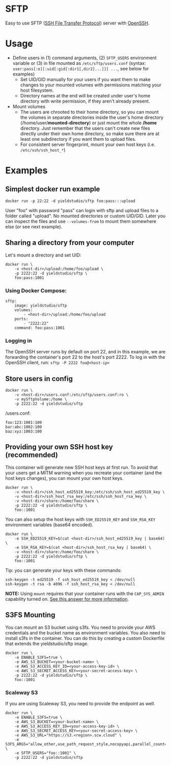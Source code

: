 # SFTP

Easy to use SFTP ([SSH File Transfer Protocol](https://en.wikipedia.org/wiki/SSH_File_Transfer_Protocol)) server with [OpenSSH](https://en.wikipedia.org/wiki/OpenSSH).

# Usage

- Define users in (1) command arguments, (2) `SFTP_USERS` environment variable
  or (3) in file mounted as `/etc/sftp/users.conf` (syntax:
  `user:pass[:e][:uid[:gid[:dir1[,dir2]...]]] ...`, see below for examples)
  - Set UID/GID manually for your users if you want them to make changes to
    your mounted volumes with permissions matching your host filesystem.
  - Directory names at the end will be created under user's home directory with
    write permission, if they aren't already present.
- Mount volumes
  - The users are chrooted to their home directory, so you can mount the
    volumes in separate directories inside the user's home directory
    (/home/user/**mounted-directory**) or just mount the whole **/home** directory.
    Just remember that the users can't create new files directly under their
    own home directory, so make sure there are at least one subdirectory if you
    want them to upload files.
  - For consistent server fingerprint, mount your own host keys (i.e. `/etc/ssh/ssh_host_*`)

# Examples

## Simplest docker run example

```
docker run -p 22:22 -d yieldstudio/sftp foo:pass:::upload
```

User "foo" with password "pass" can login with sftp and upload files to a folder called "upload". No mounted directories or custom UID/GID. Later you can inspect the files and use `--volumes-from` to mount them somewhere else (or see next example).

## Sharing a directory from your computer

Let's mount a directory and set UID:

```
docker run \
    -v <host-dir>/upload:/home/foo/upload \
    -p 2222:22 -d yieldstudio/sftp \
    foo:pass:1001
```

### Using Docker Compose:

```
sftp:
    image: yieldstudio/sftp
    volumes:
        - <host-dir>/upload:/home/foo/upload
    ports:
        - "2222:22"
    command: foo:pass:1001
```

### Logging in

The OpenSSH server runs by default on port 22, and in this example, we are forwarding the container's port 22 to the host's port 2222. To log in with the OpenSSH client, run: `sftp -P 2222 foo@<host-ip>`

## Store users in config

```
docker run \
    -v <host-dir>/users.conf:/etc/sftp/users.conf:ro \
    -v mySftpVolume:/home \
    -p 2222:22 -d yieldstudio/sftp
```

<host-dir>/users.conf:

```
foo:123:1001:100
bar:abc:1002:100
baz:xyz:1003:100
```

## Providing your own SSH host key (recommended)

This container will generate new SSH host keys at first run. To avoid that your users get a MITM warning when you recreate your container (and the host keys changes), you can mount your own host keys.

```
docker run \
    -v <host-dir>/ssh_host_ed25519_key:/etc/ssh/ssh_host_ed25519_key \
    -v <host-dir>/ssh_host_rsa_key:/etc/ssh/ssh_host_rsa_key \
    -v <host-dir>/share:/home/foo/share \
    -p 2222:22 -d yieldstudio/sftp \
    foo::1001
```

You can also setup the host keys with `SSH_ED25519_KEY` and `SSH_RSA_KEY` environment variables (base64 encoded).

```
docker run \
    -e SSH_ED25519_KEY=$(cat <host-dir>/ssh_host_ed25519_key | base64) \
    -e SSH_RSA_KEY=$(cat <host-dir>/ssh_host_rsa_key | base64) \
    -v <host-dir>/share:/home/foo/share \
    -p 2222:22 -d yieldstudio/sftp \
    foo::1001
```

Tip: you can generate your keys with these commands:

```
ssh-keygen -t ed25519 -f ssh_host_ed25519_key < /dev/null
ssh-keygen -t rsa -b 4096 -f ssh_host_rsa_key < /dev/null
```

**NOTE:** Using `mount` requires that your container runs with the `CAP_SYS_ADMIN` capability turned on. [See this answer for more information](https://github.com/yieldstudio/sftp/issues/60#issuecomment-332909232).

## S3FS Mounting

You can mount an S3 bucket using s3fs. You need to provide your AWS credentials and the bucket name as environment variables. You also need to install s3fs in the container. You can do this by creating a custom Dockerfile that extends the yieldstudio/sftp image.

```
docker run \
    -e ENABLE_S3FS=true \
    -e AWS_S3_BUCKET=<your-bucket-name> \
    -e AWS_S3_ACCESS_KEY_ID=<your-access-key-id> \
    -e AWS_S3_SECRET_ACCESS_KEY=<your-secret-access-key> \
    -p 2222:22 -d yieldstudio/sftp \
    foo::1001
```

### Scaleway S3

If you are using Scaleway S3, you need to provide the endpoint as well.

```
docker run \
    -e ENABLE_S3FS=true \
    -e AWS_S3_BUCKET=<your-bucket-name> \
    -e AWS_S3_ACCESS_KEY_ID=<your-access-key-id> \
    -e AWS_S3_SECRET_ACCESS_KEY=<your-secret-access-key> \
    -e AWS_S3_URL="https://s3.<region>.scw.cloud" \
    -e S3FS_ARGS="allow_other,use_path_request_style,nocopyapi,parallel_count=15,multipart_size=128" \
    -e SFTP_USERS="foo::1001" \
    -p 2222:22 -d yieldstudio/sftp
```